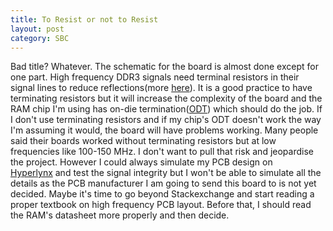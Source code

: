 ```yaml
---
title: To Resist or not to Resist
layout: post
category: SBC
---
```


Bad title? Whatever. The schematic for the board is almost done except for one part. High frequency DDR3 signals need terminal resistors in their signal lines to reduce reflections(more [here](http://electronics.stackexchange.com/questions/10884/how-termination-resistors-work-what-happens-if-i-use-lower-values)). It is a good practice to have terminating resistors but it will increase the complexity of the board and the RAM chip I'm using has on-die termination([ODT](https://en.wikipedia.org/wiki/On-die_termination)) which should do the job. If I don't use terminating resistors and if my chip's ODT doesn't work the way I'm assuming it would, the board will have problems working. Many people said their boards worked without terminating resistors but at low frequencies like 100-150 MHz. I don't want to pull that risk and jeopardise the project. However I could always simulate my PCB design on [Hyperlynx](https://www.mentor.com/pcb/hyperlynx/) and test the signal integrity but I won't be able to simulate all the details as the PCB manufacturer I am going to send this board to is not yet decided. Maybe it's time to go beyond Stackexchange and start reading a proper textbook on high frequency PCB layout. Before that, I should read the RAM's datasheet more properly and then decide.